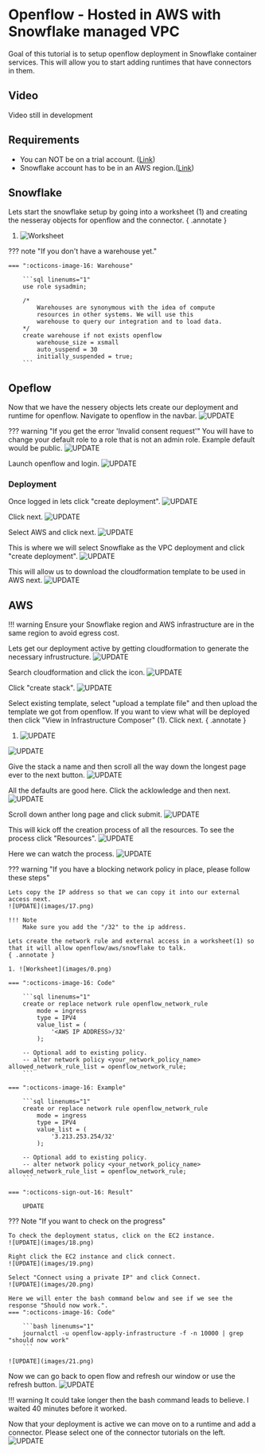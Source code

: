 # Openflow - Hosted in AWS with Snowflake managed VPC
Goal of this tutorial is to setup openflow deployment in Snowflake container services. This will allow you to start adding runtimes that have connectors in them.

## Video
Video still in development

## Requirements 
- You can NOT be on a trial account. ([Link](https://docs.snowflake.com/en/developer-guide/snowpark-container-services/overview))
- Snowflake account has to be in an AWS region.([Link](https://docs.snowflake.com/en/developer-guide/snowpark-container-services/overview#available-regions))

## Snowflake
Lets start the snowflake setup by going into a worksheet (1) and creating the nesseray objects for openflow and the connector.
{ .annotate }

1. ![Worksheet](images/0.png)

??? note "If you don't have a warehouse yet."

    === ":octicons-image-16: Warehouse"

        ```sql linenums="1"
        use role sysadmin;

        /*
            Warehouses are synonymous with the idea of compute
            resources in other systems. We will use this
            warehouse to query our integration and to load data.
        */
        create warehouse if not exists openflow 
            warehouse_size = xsmall
            auto_suspend = 30
            initially_suspended = true;
        ```


## Opeflow
Now that we have the nessery objects lets create our deployment and runtime for openflow. Navigate to openflow in the navbar.
![UPDATE](images/01.png)

??? warning "If you get the error 'Invalid consent request'"
    You will have to change your default role to a role that is not an admin role. Example default would be public.
    ![UPDATE](images/00.png)


Launch openflow and login.
![UPDATE](images/02.png)

### Deployment
Once logged in lets click "create deployment".
![UPDATE](images/03.png)

Click next.
![UPDATE](images/04.png)

Select AWS and click next.
![UPDATE](images/05.png)

This is where we will select Snowflake as the VPC deployment and click "create deployment".
![UPDATE](images/06.png)

This will allow us to download the cloudformation template to be used in AWS next.
![UPDATE](images/07.png)

## AWS
!!! warning
    Ensure your Snowflake region and AWS infrastructure are in the same region to avoid egress cost.

Lets get our deployment active by getting cloudformation to generate the necessary infrustructure.
![UPDATE](images/07.png)

Search cloudformation and click the icon.
![UPDATE](images/08.png)

Click "create stack".
![UPDATE](images/09.png)

Select existing template, select "upload a template file" and then upload the template we got from openflow. If you want to view what will be deployed then click "View in Infrastructure Composer" (1). Click next.
{ .annotate }

1. ![UPDATE](images/11.png)

![UPDATE](images/10.png)

Give the stack a name and then scroll all the way down the longest page ever to the next button.
![UPDATE](images/12.png)

All the defaults are good here. Click the acklowledge and then next.
![UPDATE](images/13.png)

Scroll down anther long page and click submit.
![UPDATE](images/14.png)

This will kick off the creation process of all the resources. To see the process click "Resources".
![UPDATE](images/15.png)

Here we can watch the process.
![UPDATE](images/16.png)

??? warning "If you have a blocking network policy in place, please follow these steps"

    Lets copy the IP address so that we can copy it into our external access next.
    ![UPDATE](images/17.png)

    !!! Note
        Make sure you add the "/32" to the ip address.

    Lets create the network rule and external access in a worksheet(1) so that it will allow openflow/aws/snowflake to talk.
    { .annotate }

    1. ![Worksheet](images/0.png)

    === ":octicons-image-16: Code"

        ```sql linenums="1"
        create or replace network rule openflow_network_rule
            mode = ingress
            type = IPV4
            value_list = (
                '<AWS IP ADDRESS>/32'
            );

        -- Optional add to existing policy.
        -- alter network policy <your_network_policy_name> allowed_network_rule_list = openflow_network_rule;
        ```

    === ":octicons-image-16: Example"

        ```sql linenums="1"
        create or replace network rule openflow_network_rule
            mode = ingress
            type = IPV4
            value_list = (
                '3.213.253.254/32'
            );

        -- Optional add to existing policy.
        -- alter network policy <your_network_policy_name> allowed_network_rule_list = openflow_network_rule;
        ```

    === ":octicons-sign-out-16: Result"

        UPDATE

??? Note "If you want to check on the progress"

    To check the deployment status, click on the EC2 instance.
    ![UPDATE](images/18.png)

    Right click the EC2 instance and click connect.
    ![UPDATE](images/19.png)

    Select "Connect using a private IP" and click Connect.
    ![UPDATE](images/20.png)

    Here we will enter the bash command below and see if we see the response "Should now work.".
    === ":octicons-image-16: Code"

        ```bash linenums="1"
        journalctl -u openflow-apply-infrastructure -f -n 10000 | grep "should now work"
        ```

    ![UPDATE](images/21.png)

Now we can go back to open flow and refresh our window or use the refresh button.
![UPDATE](images/22.png)

!!! warning
    It could take longer then the bash command leads to believe. I waited 40 minutes before it worked.

Now that your deployment is active we can move on to a runtime and add a connector. Please select one of the connector tutorials on the left.
![UPDATE](images/23.png)
